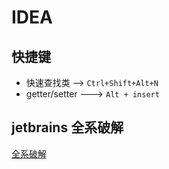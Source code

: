 # IDEA

## 快捷键
* 快速查找类 -->  `Ctrl+Shift+Alt+N`
* getter/setter  ---> `Alt + insert`

## jetbrains 全系破解

[全系破解](https://blog.csdn.net/active_it/article/details/80669423)

